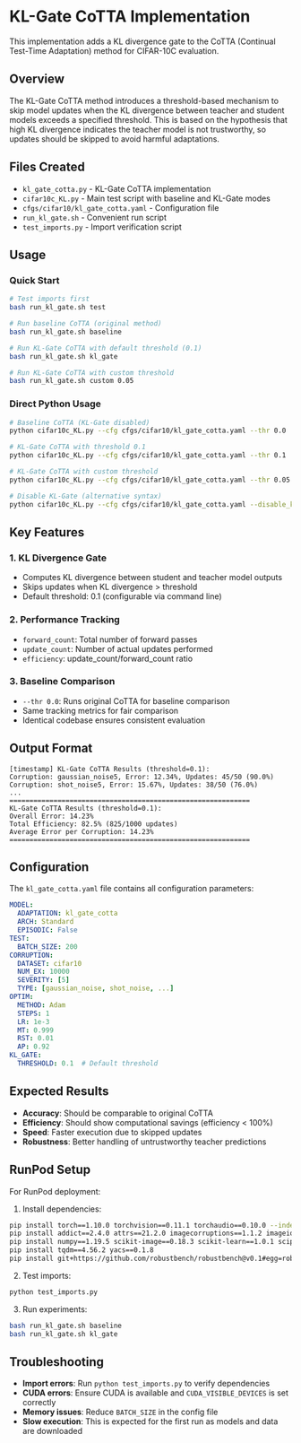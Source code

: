 # KL-Gate CoTTA Implementation

This implementation adds a KL divergence gate to the CoTTA (Continual Test-Time Adaptation) method for CIFAR-10C evaluation.

## Overview

The KL-Gate CoTTA method introduces a threshold-based mechanism to skip model updates when the KL divergence between teacher and student models exceeds a specified threshold. This is based on the hypothesis that high KL divergence indicates the teacher model is not trustworthy, so updates should be skipped to avoid harmful adaptations.

## Files Created

- `kl_gate_cotta.py` - KL-Gate CoTTA implementation
- `cifar10c_KL.py` - Main test script with baseline and KL-Gate modes
- `cfgs/cifar10/kl_gate_cotta.yaml` - Configuration file
- `run_kl_gate.sh` - Convenient run script
- `test_imports.py` - Import verification script

## Usage

### Quick Start

```bash
# Test imports first
bash run_kl_gate.sh test

# Run baseline CoTTA (original method)
bash run_kl_gate.sh baseline

# Run KL-Gate CoTTA with default threshold (0.1)
bash run_kl_gate.sh kl_gate

# Run KL-Gate CoTTA with custom threshold
bash run_kl_gate.sh custom 0.05
```

### Direct Python Usage

```bash
# Baseline CoTTA (KL-Gate disabled)
python cifar10c_KL.py --cfg cfgs/cifar10/kl_gate_cotta.yaml --thr 0.0

# KL-Gate CoTTA with threshold 0.1
python cifar10c_KL.py --cfg cfgs/cifar10/kl_gate_cotta.yaml --thr 0.1

# KL-Gate CoTTA with custom threshold
python cifar10c_KL.py --cfg cfgs/cifar10/kl_gate_cotta.yaml --thr 0.05

# Disable KL-Gate (alternative syntax)
python cifar10c_KL.py --cfg cfgs/cifar10/kl_gate_cotta.yaml --disable_kl_gate
```

## Key Features

### 1. KL Divergence Gate
- Computes KL divergence between student and teacher model outputs
- Skips updates when KL divergence > threshold
- Default threshold: 0.1 (configurable via command line)

### 2. Performance Tracking
- `forward_count`: Total number of forward passes
- `update_count`: Number of actual updates performed
- `efficiency`: update_count/forward_count ratio

### 3. Baseline Comparison
- `--thr 0.0`: Runs original CoTTA for baseline comparison
- Same tracking metrics for fair comparison
- Identical codebase ensures consistent evaluation

## Output Format

```
[timestamp] KL-Gate CoTTA Results (threshold=0.1):
Corruption: gaussian_noise5, Error: 12.34%, Updates: 45/50 (90.0%)
Corruption: shot_noise5, Error: 15.67%, Updates: 38/50 (76.0%)
...
============================================================
KL-Gate CoTTA Results (threshold=0.1):
Overall Error: 14.23%
Total Efficiency: 82.5% (825/1000 updates)
Average Error per Corruption: 14.23%
============================================================
```

## Configuration

The `kl_gate_cotta.yaml` file contains all configuration parameters:

```yaml
MODEL:
  ADAPTATION: kl_gate_cotta
  ARCH: Standard
  EPISODIC: False
TEST:
  BATCH_SIZE: 200
CORRUPTION:
  DATASET: cifar10
  NUM_EX: 10000
  SEVERITY: [5]
  TYPE: [gaussian_noise, shot_noise, ...]
OPTIM:
  METHOD: Adam
  STEPS: 1
  LR: 1e-3
  MT: 0.999
  RST: 0.01
  AP: 0.92
KL_GATE:
  THRESHOLD: 0.1  # Default threshold
```

## Expected Results

- **Accuracy**: Should be comparable to original CoTTA
- **Efficiency**: Should show computational savings (efficiency < 100%)
- **Speed**: Faster execution due to skipped updates
- **Robustness**: Better handling of untrustworthy teacher predictions

## RunPod Setup

For RunPod deployment:

1. Install dependencies:
```bash
pip install torch==1.10.0 torchvision==0.11.1 torchaudio==0.10.0 --index-url https://download.pytorch.org/whl/cu113
pip install addict==2.4.0 attrs==21.2.0 imagecorruptions==1.1.2 imageio==2.10.1
pip install numpy==1.19.5 scikit-image==0.18.3 scikit-learn==1.0.1 scipy==1.7.1
pip install tqdm==4.56.2 yacs==0.1.8
pip install git+https://github.com/robustbench/robustbench@v0.1#egg=robustbench
```

2. Test imports:
```bash
python test_imports.py
```

3. Run experiments:
```bash
bash run_kl_gate.sh baseline
bash run_kl_gate.sh kl_gate
```

## Troubleshooting

- **Import errors**: Run `python test_imports.py` to verify dependencies
- **CUDA errors**: Ensure CUDA is available and `CUDA_VISIBLE_DEVICES` is set correctly
- **Memory issues**: Reduce `BATCH_SIZE` in the config file
- **Slow execution**: This is expected for the first run as models and data are downloaded
